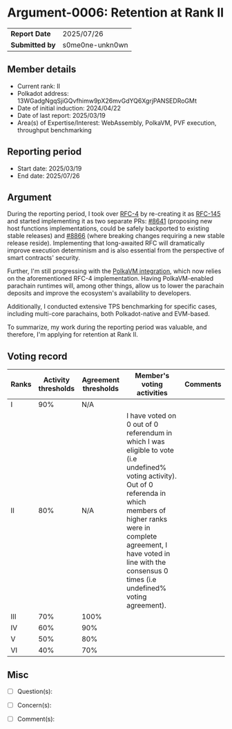 # Argument-0006: Retention at Rank II

|                 |                      |
| --------------- | ---------------------|
| **Report Date** | 2025/07/26           |
| **Submitted by**| s0me0ne-unkn0wn      |


## Member details

- Current rank: II
- Polkadot address: 13WGadgNgqSjiGQvfhimw9pX26mvGdYQ6XgrjPANSEDRoGMt
- Date of initial induction: 2024/04/22
- Date of last report: 2025/03/19
- Area(s) of Expertise/Interest: WebAssembly, PolkaVM, PVF execution, throughput benchmarking

## Reporting period

- Start date: 2025/03/19
- End date: 2025/07/26

## Argument

During the reporting period, I took over [RFC-4](https://github.com/polkadot-fellows/RFCs/pull/4) by re-creating it as [RFC-145](https://github.com/polkadot-fellows/RFCs/pull/145) and started implementing it as two separate PRs: [#8641](https://github.com/paritytech/polkadot-sdk/pull/8641) (proposing new host functions implementations, could be safely backported to existing stable releases) and [#8866](https://github.com/paritytech/polkadot-sdk/pull/8866) (where breaking changes requiring a new stable release reside). Implementing that long-awaited RFC will dramatically improve execution determinism and is also essential from the perspective of smart contracts' security.

Further, I'm still progressing with the [PolkaVM integration](https://github.com/paritytech/polkadot-sdk/pull/6704), which now relies on the aforementioned RFC-4 implementation. Having PolkaVM-enabled parachain runtimes will, among other things, allow us to lower the parachain deposits and improve the ecosystem's availability to developers.

Additionally, I conducted extensive TPS benchmarking for specific cases, including multi-core parachains, both Polkadot-native and EVM-based.

To summarize, my work during the reporting period was valuable, and therefore, I'm applying for retention at Rank II.

## Voting record

|  Ranks | Activity thresholds | Agreement thresholds | Member's voting activities | Comments |
|---|---|---|---|---|
|I  |90%   |N/A   |   |  |
|II |80%   |N/A   | I have voted on 0 out of 0 referendum in which I was eligible to vote (i.e undefined% voting activity). Out of 0 referenda in which members of higher ranks were in complete agreement, I have voted in line with the consensus 0 times (i.e undefined% voting agreement).  |  |
|III|70%   |100%  |   |  |
|IV |60%   |90%   |   |  |
|V  |50%   |80%   |   |  |
|VI |40%   |70%   |   |  |


## Misc

- [ ] Question(s): 

- [ ] Concern(s): 

- [ ] Comment(s): 
